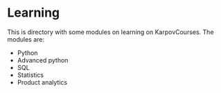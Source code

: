# Learning
This is directory with some modules on learning on KarpovCourses.
The modules are:
- Python  
- Advanced python  
- SQL  
- Statistics  
- Product analytics  
